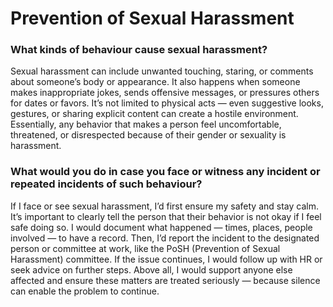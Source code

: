 # Prevention of Sexual Harassment

### What kinds of behaviour cause sexual harassment?

Sexual harassment can include unwanted touching, staring, or comments about someone’s body or appearance. It also happens when someone makes inappropriate jokes, sends offensive messages, or pressures others for dates or favors. It’s not limited to physical acts — even suggestive looks, gestures, or sharing explicit content can create a hostile environment. Essentially, any behavior that makes a person feel uncomfortable, threatened, or disrespected because of their gender or sexuality is harassment.

### What would you do in case you face or witness any incident or repeated incidents of such behaviour?

If I face or see sexual harassment, I’d first ensure my safety and stay calm. It’s important to clearly tell the person that their behavior is not okay if I feel safe doing so. I would document what happened — times, places, people involved — to have a record. Then, I’d report the incident to the designated person or committee at work, like the PoSH (Prevention of Sexual Harassment) committee. If the issue continues, I would follow up with HR or seek advice on further steps. Above all, I would support anyone else affected and ensure these matters are treated seriously — because silence can enable the problem to continue.
